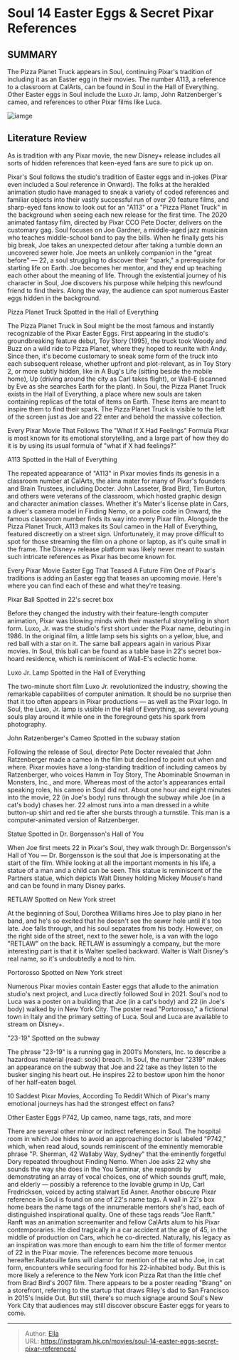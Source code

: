 # Soul 14 Easter Eggs &amp; Secret Pixar References


## SUMMARY 


 The Pizza Planet Truck appears in Soul, continuing Pixar&#39;s tradition of including it as an Easter egg in their movies. 
 The number A113, a reference to a classroom at CalArts, can be found in Soul in the Hall of Everything. 
 Other Easter eggs in Soul include the Luxo Jr. lamp, John Ratzenberger&#39;s cameo, and references to other Pixar films like Luca. 

![iamge](https://static1.srcdn.com/wordpress/wp-content/uploads/2020/12/Soul-Pixar-Easter-eggs.jpg)

## Literature Review

As is tradition with any Pixar movie, the new Disney&#43; release includes all sorts of hidden references that keen-eyed fans are sure to pick up on.




Pixar&#39;s Soul follows the studio&#39;s tradition of Easter eggs and in-jokes (Pixar even included a Soul reference in Onward). The folks at the heralded animation studio have managed to sneak a variety of coded references and familiar objects into their vastly successful run of over 20 feature films, and sharp-eyed fans know to look out for an &#34;A113&#34; or a &#34;Pizza Planet Truck&#34; in the background when seeing each new release for the first time. The 2020 animated fantasy film, directed by Pixar CCO Pete Docter, delivers on the customary gag.
Soul focuses on Joe Gardner, a middle-aged jazz musician who teaches middle-school band to pay the bills. When he finally gets his big break, Joe takes an unexpected detour after taking a tumble down an uncovered sewer hole. Joe meets an unlikely companion in the &#34;great before&#34; — 22, a soul struggling to discover their &#34;spark,&#34; a prerequisite for starting life on Earth. Joe becomes her mentor, and they end up teaching each other about the meaning of life. Through the existential journey of his character in Soul, Joe discovers his purpose while helping this newfound friend to find theirs. Along the way, the audience can spot numerous Easter eggs hidden in the background.









 








 Pizza Planet Truck 
Spotted in the Hall of Everything


 







The Pizza Planet Truck in Soul might be the most famous and instantly recognizable of the Pixar Easter Eggs. First appearing in the studio&#39;s groundbreaking feature debut, Toy Story (1995), the truck took Woody and Buzz on a wild ride to Pizza Planet, where they hoped to reunite with Andy. Since then, it&#39;s become customary to sneak some form of the truck into each subsequent release, whether upfront and plot-relevant, as in Toy Story 2, or more subtly hidden, like in A Bug&#39;s Life (sitting beside the mobile home), Up (driving around the city as Carl takes flight), or Wall-E (scanned by Eve as she searches Earth for the plant).
In Soul, the Pizza Planet Truck exists in the Hall of Everything, a place where new souls are taken containing replicas of the total of items on Earth. These items are meant to inspire them to find their spark. The Pizza Planet Truck is visible to the left of the screen just as Joe and 22 enter and behold the massive collection.
            
 
 Every Pixar Movie That Follows The &#34;What If X Had Feelings&#34; Formula 
Pixar is most known for its emotional storytelling, and a large part of how they do it is by using its usual formula of &#34;what if X had feelings?&#34;








 A113 
Spotted in the Hall of Everything
        

The repeated appearance of &#34;A113&#34; in Pixar movies finds its genesis in a classroom number at CalArts, the alma mater for many of Pixar&#39;s founders and Brain Trustees, including Docter. John Lasseter, Brad Bird, Tim Burton, and others were veterans of the classroom, which hosted graphic design and character animation classes. Whether it&#39;s Mater&#39;s license plate in Cars, a diver&#39;s camera model in Finding Nemo, or a police code in Onward, the famous classroom number finds its way into every Pixar film.
Alongside the Pizza Planet Truck, A113 makes its Soul cameo in the Hall of Everything, featured discreetly on a street sign. Unfortunately, it may prove difficult to spot for those streaming the film on a phone or laptop, as it&#39;s quite small in the frame. The Disney&#43; release platform was likely never meant to sustain such intricate references as Pixar has become known for.
            
 
 Every Pixar Movie Easter Egg That Teased A Future Film 
One of Pixar&#39;s traditions is adding an Easter egg that teases an upcoming movie. Here&#39;s where you can find each of these and what they&#39;re teasing.








 Pixar Ball 
Spotted in 22&#39;s secret box
        

Before they changed the industry with their feature-length computer animation, Pixar was blowing minds with their masterful storytelling in short form. Luxo, Jr. was the studio&#39;s first short under the Pixar name, debuting in 1986. In the original film, a little lamp sets his sights on a yellow, blue, and red ball with a star on it. The same ball appears again in various Pixar movies. In Soul, this ball can be found as a table base in 22&#39;s secret box-hoard residence, which is reminiscent of Wall-E&#39;s eclectic home.





 Luxo Jr. Lamp 
Spotted in the Hall of Everything
        

The two-minute short film Luxo Jr. revolutionized the industry, showing the remarkable capabilities of computer animation. It should be no surprise then that it too often appears in Pixar productions — as well as the Pixar logo. In Soul, the Luxo, Jr. lamp is visible in the Hall of Everything, as several young souls play around it while one in the foreground gets his spark from photography.





 John Ratzenberger&#39;s Cameo 
Spotted in the subway station


 







Following the release of Soul, director Pete Docter revealed that John Ratzenberger made a cameo in the film but declined to point out when and where. Pixar movies have a long-standing tradition of including cameos by Ratzenberger, who voices Hamm in Toy Story, The Abominable Snowman in Monsters, Inc., and more. Whereas most of the actor&#39;s appearances entail speaking roles, his cameo in Soul did not.
About one hour and eight minutes into the movie, 22 (in Joe&#39;s body) runs through the subway while Joe (in a cat&#39;s body) chases her. 22 almost runs into a man dressed in a white button-up shirt and red tie after she bursts through a turnstile. This man is a computer-animated version of Ratzenberger.
























 Statue 
Spotted in Dr. Borgensson&#39;s Hall of You
        

When Joe first meets 22 in Pixar&#39;s Soul, they walk through Dr. Borgensson&#39;s Hall of You — Dr. Borgensson is the soul that Joe is impersonating at the start of the film. While looking at all the important moments in his life, a statue of a man and a child can be seen. This statue is reminiscent of the Partners statue, which depicts Walt Disney holding Mickey Mouse&#39;s hand and can be found in many Disney parks.





 RETLAW 
Spotted on New York street
        

At the beginning of Soul, Dorothea Williams hires Joe to play piano in her band, and he&#39;s so excited that he doesn&#39;t see the sewer hole until it&#39;s too late. Joe falls through, and his soul separates from his body. However, on the right side of the street, next to the sewer hole, is a van with the logo &#34;RETLAW&#34; on the back. RETLAW is assumingly a company, but the more interesting part is that it is Walter spelled backward. Walter is Walt Disney&#39;s real name, so it&#39;s undoubtedly a nod to him.





 Portorosso 
Spotted on New York street
        

Numerous Pixar movies contain Easter eggs that allude to the animation studio&#39;s next project, and Luca directly followed Soul in 2021. Soul&#39;s nod to Luca was a poster on a building that Joe (in a cat&#39;s body) and 22 (in Joe&#39;s body) walked by in New York City. The poster read &#34;Portorosso,&#34; a fictional town in Italy and the primary setting of Luca.
Soul and Luca are available to stream on Disney&#43;. 






 &#34;23-19&#34; 
Spotted on the subway
        

The phrase &#34;23-19&#34; is a running gag in 2001&#39;s Monsters, Inc. to describe a hazardous material (read: sock) breach. In Soul, the number &#34;2319&#34; makes an appearance on the subway that Joe and 22 take as they listen to the busker singing his heart out. He inspires 22 to bestow upon him the honor of her half-eaten bagel.
            
 
 10 Saddest Pixar Movies, According To Reddit 
Which of Pixar&#39;s many emotional journeys has had the strongest effect on fans?








 Other Easter Eggs 
P742, Up cameo, name tags, rats, and more
        

There are several other minor or indirect references in Soul. The hospital room in which Joe hides to avoid an approaching doctor is labeled &#34;P742,&#34; which, when read aloud, sounds reminiscent of the eminently memorable phrase &#34;P. Sherman, 42 Wallaby Way, Sydney&#34; that the eminently forgetful Dory repeated throughout Finding Nemo. When Joe asks 22 why she sounds the way she does in the You Seminar, she responds by demonstrating an array of vocal choices, one of which sounds gruff, male, and elderly — possibly a reference to the lovable grump in Up, Carl Fredricksen, voiced by acting stalwart Ed Asner.
Another obscure Pixar reference in Soul is found on one of 22&#39;s name tags. A wall in 22&#39;s box home bears the name tags of the innumerable mentors she&#39;s had, each of distinguished inspirational quality. One of these tags reads &#34;Joe Ranft.&#34; Ranft was an animation screenwriter and fellow CalArts alum to his Pixar contemporaries. He died tragically in a car accident at the age of 45, in the middle of production on Cars, which he co-directed. Naturally, his legacy as an inspiration was more than enough to earn him the title of former mentor of 22 in the Pixar movie.
The references become more tenuous hereafter.Ratatouille fans will clamor for mention of the rat who Joe, in cat form, encounters while securing food for his 22-inhabited body. But this is more likely a reference to the New York icon Pizza Rat than the little chef from Brad Bird&#39;s 2007 film. There appears to be a poster reading &#34;Brang&#34; on a storefront, referring to the startup that draws Riley&#39;s dad to San Francisco in 2015&#39;s Inside Out. But still, there&#39;s so much signage around Soul&#39;s New York City that audiences may still discover obscure Easter eggs for years to come.

---

> Author: [Ella](https://instagram.hk.cn/)  
> URL: https://instagram.hk.cn/movies/soul-14-easter-eggs-secret-pixar-references/  


